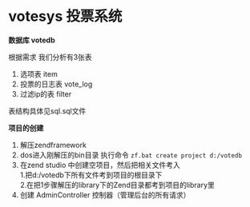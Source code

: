 # votesys 投票系统

**数据库 votedb**

根据需求 我们分析有3张表

1. 选项表 item 
2. 投票的日志表 vote_log 
3. 过滤ip的表 filter

表结构具体见sql.sql文件

**项目的创建**

1. 解压zendframework
2. dos进入刚解压的bin目录 执行命令 `zf.bat create project d:/votedb`
3. 在zend studio 中创建空项目，然后把相关文件考入   
	1.把d:/votedb下所有文件考到项目的根目录下     
	2.在把1步骤解压的library下的Zend目录都考到项目的library里
4. 创建 AdminController 控制器（管理后台的所有请求）